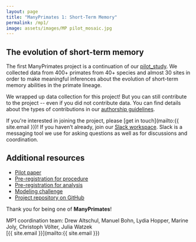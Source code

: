 ```yaml
---
layout: page
title: "ManyPrimates 1: Short-Term Memory"
permalink: /mp1/
image: assets/images/MP pilot_mosaic.jpg
---
```


## The evolution of short-term memory

The first ManyPrimates project is a continuation of our [pilot_study](/pilot). We collected data from 400+ primates from 40+ species and almost 30 sites in order to make meaningful inferences about the evolution of short-term memory abilities in the primate lineage.

We wrapped up data collection for this project! But you can still contribute to the project -- even if you did not contribute data. You can find details about the types of contributions in our [authorship guidelines](/authorship). 

If you're interested in joining the project, please [get in touch](mailto:{{ site.email }})! If you haven’t already, join our [Slack workspace](https://join.slack.com/t/manyprimates/shared_invite/enQtNDM1MzE3MjM1OTExLTI1NjFmNWFkNThmOTdhZjFhZWQ2ZGY3ZmQ4ODE3OWYyZmZlMzIyNjliNDg2OWI4NzQwYzM3NDEwNzkyNTk1Yzg). Slack is a messaging tool we use for asking questions as well as for discussions and coordination. 

## Additional resources

- [Pilot paper](https://psyarxiv.com/3xu7q/)
- [Pre-registration for procedure](http://osf.io/x4fkn)
- [Pre-registration for analysis](https://docs.google.com/document/d/1qdweg04ntYshGZtyfs7Aa9mkgfj1k-Iq0cHsmsLlfz8/edit?usp=sharing)
- [Modeling challenge](/mp1/models)
- [Project repository on GitHub](https://github.com/ManyPrimates/mp1_short_term_memory)

Thank you for being one of **ManyPrimates**! 

MP1 coordination team: Drew Altschul, Manuel Bohn, Lydia Hopper, Marine Joly, Christoph Völter, Julia Watzek  
[{{ site.email }}](mailto:{{ site.email }})

